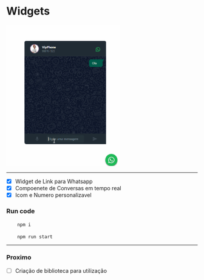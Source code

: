 # Widgets

<img src="./public/Apresentation.gif" alt="Texto Alternativo" width="300">

---

- [x] Widget de Link para Whatsapp
- [x] Compoenete de Conversas em tempo real
- [x] Icom e Numero personalizavel

### Run code

```poweshell
    npm i 

    npm run start
```

---

### Proximo

- [ ] Criação de biblioteca para utilização

